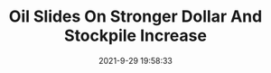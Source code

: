 ---
"title": "Oil Slides On Stronger Dollar And Stockpile Increase"
"date": "2021-9-29 19:58:33"
"feed_name": "RIGZONE"
"feed_website": "http://www.rigzone.com/"
"feed_rss": "http://www.rigzone.com/news/rss/rigzone_latest.aspx"
"link": "https://www.rigzone.com/news/wire/oil_slides_on_stronger_dollar_and_stockpile_increase-29-sep-2021-166574-article/?rss=true"
"source": "None"
"file": "_posts/2021-1-1-baeb1c2429a1b70065745b348fdf54591825ef38.md"
"accident": "0"
"drilling": "0"
"dead": "0"
"injured": "0"
"arrested": "0"
"where": "unknown site"
"causes": "unknown"
"place": "unknown place"
---
